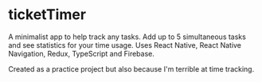 # ticketTimer

A minimalist app to help track any tasks. Add up to 5 simultaneous tasks and see statistics for your time usage.
Uses React Native, React Native Navigation, Redux, TypeScript and Firebase.

Created as a practice project but also because I'm terrible at time tracking.
